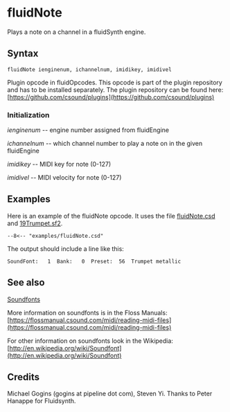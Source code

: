 <!--
id:fluidNote
category:Signal Generators:Sample Playback
-->
# fluidNote
Plays a note on a channel in a fluidSynth engine.

## Syntax
``` csound-orc
fluidNote ienginenum, ichannelnum, imidikey, imidivel
```

Plugin opcode in fluidOpcodes. This opcode is part of the plugin repository and has to be installed separately. The plugin repository can be found here: [https://github.com/csound/plugins](https://github.com/csound/plugins)

### Initialization

_ienginenum_ -- engine number assigned from fluidEngine

_ichannelnum_ -- which channel number to play a note on in the given fluidEngine

_imidikey_ -- MIDI key for note (0-127)

_imidivel_ -- MIDI velocity for note (0-127)

## Examples

Here is an example of the fluidNote opcode. It uses the file [fluidNote.csd](../../examples/fluidNote.csd) and [19Trumpet.sf2](../../examples/19Trumpet.sf2).

``` csound-csd title="Example of the fluidNote opcode." linenums="1"
--8<-- "examples/fluidNote.csd"
```

The output should include a line like this:

```
SoundFont:   1  Bank:   0  Preset:  56  Trumpet metallic
```

## See also

[Soundfonts](../../siggen/sample)

More information on soundfonts is in the Floss Manuals: [https://flossmanual.csound.com/midi/reading-midi-files](https://flossmanual.csound.com/midi/reading-midi-files)

For other information on soundfonts look in the Wikipedia: [http://en.wikipedia.org/wiki/Soundfont](http://en.wikipedia.org/wiki/Soundfont)

## Credits

Michael Gogins (gogins at pipeline dot com), Steven Yi. Thanks to Peter Hanappe for Fluidsynth.
